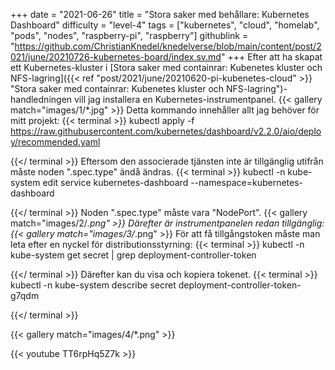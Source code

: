 +++
date = "2021-06-26"
title = "Stora saker med behållare: Kubernetes Dashboard"
difficulty = "level-4"
tags = ["kubernetes", "cloud", "homelab", "pods", "nodes", "raspberry-pi", "raspberry"]
githublink = "https://github.com/ChristianKnedel/knedelverse/blob/main/content/post/2021/june/20210726-kubernetes-board/index.sv.md"
+++
Efter att ha skapat ett Kubernetes-kluster i [Stora saker med containrar: Kubenetes kluster och NFS-lagring]({{< ref "post/2021/june/20210620-pi-kubenetes-cloud" >}} "Stora saker med containrar: Kubenetes kluster och NFS-lagring")-handledningen vill jag installera en Kubernetes-instrumentpanel.
{{< gallery match="images/1/*.jpg" >}}
Detta kommando innehåller allt jag behöver för mitt projekt:
{{< terminal >}}
kubectl apply -f https://raw.githubusercontent.com/kubernetes/dashboard/v2.2.0/aio/deploy/recommended.yaml

{{</ terminal >}}
Eftersom den associerade tjänsten inte är tillgänglig utifrån måste noden ".spec.type" ändå ändras.
{{< terminal >}}
kubectl -n kube-system edit service kubernetes-dashboard --namespace=kubernetes-dashboard

{{</ terminal >}}
Noden ".spec.type" måste vara "NodePort".
{{< gallery match="images/2/*.png" >}}
Därefter är instrumentpanelen redan tillgänglig:
{{< gallery match="images/3/*.png" >}}
För att få tillgångstoken måste man leta efter en nyckel för distributionsstyrning:
{{< terminal >}}
kubectl -n kube-system get secret | grep deployment-controller-token

{{</ terminal >}}
Därefter kan du visa och kopiera tokenet.
{{< terminal >}}
kubectl -n kube-system describe secret deployment-controller-token-g7qdm

{{</ terminal >}}

{{< gallery match="images/4/*.png" >}}

{{< youtube TT6rpHq5Z7k  >}}